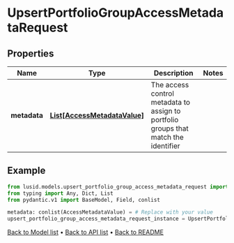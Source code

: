 # UpsertPortfolioGroupAccessMetadataRequest

## Properties
Name | Type | Description | Notes
------------ | ------------- | ------------- | -------------
**metadata** | [**List[AccessMetadataValue]**](AccessMetadataValue.md) | The access control metadata to assign to portfolio groups that match the identifier | 
## Example

```python
from lusid.models.upsert_portfolio_group_access_metadata_request import UpsertPortfolioGroupAccessMetadataRequest
from typing import Any, Dict, List
from pydantic.v1 import BaseModel, Field, conlist

metadata: conlist(AccessMetadataValue) = # Replace with your value
upsert_portfolio_group_access_metadata_request_instance = UpsertPortfolioGroupAccessMetadataRequest(metadata=metadata)

```

[Back to Model list](../README.md#documentation-for-models) &#8226; [Back to API list](../README.md#documentation-for-api-endpoints) &#8226; [Back to README](../README.md)

